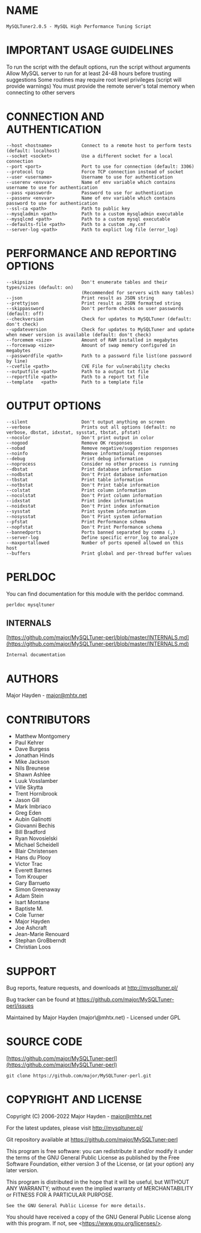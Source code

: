 # NAME

    MySQLTuner2.0.5 - MySQL High Performance Tuning Script

# IMPORTANT USAGE GUIDELINES

To run the script with the default options, run the script without arguments
Allow MySQL server to run for at least 24-48 hours before trusting suggestions
Some routines may require root level privileges (script will provide warnings)
You must provide the remote server's total memory when connecting to other servers

# CONNECTION AND AUTHENTICATION

    --host <hostname>           Connect to a remote host to perform tests (default: localhost)
    --socket <socket>           Use a different socket for a local connection
    --port <port>               Port to use for connection (default: 3306)
    --protocol tcp              Force TCP connection instead of socket
    --user <username>           Username to use for authentication
    --userenv <envvar>          Name of env variable which contains username to use for authentication
    --pass <password>           Password to use for authentication
    --passenv <envvar>          Name of env variable which contains password to use for authentication
    --ssl-ca <path>             Path to public key
    --mysqladmin <path>         Path to a custom mysqladmin executable
    --mysqlcmd <path>           Path to a custom mysql executable
    --defaults-file <path>      Path to a custom .my.cnf
    --server-log <path>         Path to explict log file (error_log)

# PERFORMANCE AND REPORTING OPTIONS

    --skipsize                  Don't enumerate tables and their types/sizes (default: on)
                                (Recommended for servers with many tables)
    --json                      Print result as JSON string
    --prettyjson                Print result as JSON formatted string
    --skippassword              Don't perform checks on user passwords (default: off)
    --checkversion              Check for updates to MySQLTuner (default: don't check)
    --updateversion             Check for updates to MySQLTuner and update when newer version is available (default: don't check)
    --forcemem <size>           Amount of RAM installed in megabytes
    --forceswap <size>          Amount of swap memory configured in megabytes
    --passwordfile <path>       Path to a password file list(one password by line)
    --cvefile <path>            CVE File for vulnerability checks
    --outputfile <path>         Path to a output txt file
    --reportfile <path>         Path to a report txt file
    --template   <path>         Path to a template file

# OUTPUT OPTIONS

    --silent                    Don't output anything on screen
    --verbose                   Prints out all options (default: no verbose, dbstat, idxstat, sysstat, tbstat, pfstat)
    --nocolor                   Don't print output in color
    --nogood                    Remove OK responses
    --nobad                     Remove negative/suggestion responses
    --noinfo                    Remove informational responses
    --debug                     Print debug information
    --noprocess                 Consider no other process is running
    --dbstat                    Print database information
    --nodbstat                  Don't Print database information
    --tbstat                    Print table information
    --notbstat                  Don't Print table information
    --colstat                   Print column information
    --nocolstat                 Don't Print column information
    --idxstat                   Print index information
    --noidxstat                 Don't Print index information
    --sysstat                   Print system information
    --nosysstat                 Don't Print system information
    --pfstat                    Print Performance schema
    --nopfstat                  Don't Print Performance schema
    --bannedports               Ports banned separated by comma (,)
    --server-log                Define specific error_log to analyze
    --maxportallowed            Number of ports opened allowed on this host
    --buffers                   Print global and per-thread buffer values

# PERLDOC

You can find documentation for this module with the perldoc command.

    perldoc mysqltuner

## INTERNALS

[https://github.com/major/MySQLTuner-perl/blob/master/INTERNALS.md](https://github.com/major/MySQLTuner-perl/blob/master/INTERNALS.md)

    Internal documentation

# AUTHORS

Major Hayden - major@mhtx.net

# CONTRIBUTORS

- Matthew Montgomery
- Paul Kehrer
- Dave Burgess
- Jonathan Hinds
- Mike Jackson
- Nils Breunese
- Shawn Ashlee
- Luuk Vosslamber
- Ville Skytta
- Trent Hornibrook
- Jason Gill
- Mark Imbriaco
- Greg Eden
- Aubin Galinotti
- Giovanni Bechis
- Bill Bradford
- Ryan Novosielski
- Michael Scheidell
- Blair Christensen
- Hans du Plooy
- Victor Trac
- Everett Barnes
- Tom Krouper
- Gary Barrueto
- Simon Greenaway
- Adam Stein
- Isart Montane
- Baptiste M.
- Cole Turner
- Major Hayden
- Joe Ashcraft
- Jean-Marie Renouard
- Stephan GroBberndt
- Christian Loos

# SUPPORT

Bug reports, feature requests, and downloads at http://mysqltuner.pl/

Bug tracker can be found at https://github.com/major/MySQLTuner-perl/issues

Maintained by Major Hayden (major\\@mhtx.net) - Licensed under GPL

# SOURCE CODE

[https://github.com/major/MySQLTuner-perl](https://github.com/major/MySQLTuner-perl)

    git clone https://github.com/major/MySQLTuner-perl.git

# COPYRIGHT AND LICENSE

Copyright (C) 2006-2022 Major Hayden - major@mhtx.net

For the latest updates, please visit http://mysqltuner.pl/

Git repository available at https://github.com/major/MySQLTuner-perl

This program is free software: you can redistribute it and/or modify
it under the terms of the GNU General Public License as published by
the Free Software Foundation, either version 3 of the License, or
(at your option) any later version.

This program is distributed in the hope that it will be useful,
but WITHOUT ANY WARRANTY; without even the implied warranty of
MERCHANTABILITY or FITNESS FOR A PARTICULAR PURPOSE.

    See the GNU General Public License for more details.

You should have received a copy of the GNU General Public License
along with this program.  If not, see &lt;https://www.gnu.org/licenses/>.
